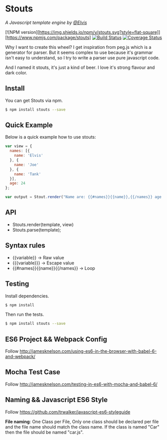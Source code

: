 # Stouts

*A Javascript template engine by [@Elvis](//github.com/cpselvis)*

[![NPM version][https://img.shields.io/npm/v/stouts.svg?style=flat-square]][https://www.npmjs.com/package/stouts]
[![Build Status](https://travis-ci.org/cpselvis/stout.svg?branch=master)](https://travis-ci.org/cpselvis/stout)
[![Coverage Status](https://coveralls.io/repos/github/cpselvis/stouts/badge.svg?branch=master)](https://coveralls.io/github/cpselvis/stouts?branch=master)


Why I want to create this wheel? I get inspiration from peg.js which is a generator for parser.
But it seems complex to use because it's grammar isn't easy to understand, so I try to write a
parser use pure javascript code.

And I named it stouts, it's just a kind of beer. I love it's strong flavour and dark color.

## Install

You can get Stouts via npm.

```bash
$ npm install stouts --save
```

## Quick Example

Below is a quick example how to use stouts:

```js
var view = {
  names: [{
    name: 'Elvis'
  }, {
    name: 'Joe'
  }, {
    name: 'Tank'
  }], 
  age: 24
};

var output = Stout.render("Name are: {{#names}}{{name}},{{/names}} age is {{age}}", view);
```

## API

- Stouts.render(template, view)
- Stouts.parse(template);

## Syntax rules

- {{variable}}                 -> Raw value                 
- {{{variable}}}               -> Escape value              
- {{#names}}{{name}}{{/names}} -> Loop                      


## Testing

Install dependencies.

```bash
$ npm install
```

Then run the tests.

```bash
$ npm install stouts --save
```

## ES6 Project && Webpack Config

  Follow http://jamesknelson.com/using-es6-in-the-browser-with-babel-6-and-webpack/
  
## Mocha Test Case

  Follow http://jamesknelson.com/testing-in-es6-with-mocha-and-babel-6/

## Naming && Javascript ES6 Style

  Follow https://github.com/trwalker/javascript-es6-styleguide
  
  **File naming**: One Class per File, Only one class should be declared per file and the file name should match the class name. If the class is named "Car" then the file should be named "car.js".
